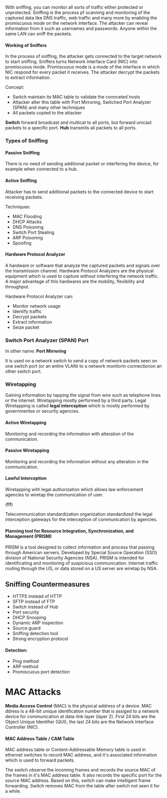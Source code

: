 With sniffing, you can monitor all sorts of traffic either protected or unprotected.
Sniffing is the process pf scanning and monitoring of the captured data like DNS traffic, web traffic and many more by enabling the promiscuous mode on the network interface.
The attacker can reveal information from it such as usernames and passwords.
Anyone within the same LAN can sniff the packets.

#### Working of Sniffers

In the process of sniffing, the attacker gets connected to the target network to start sniffing.
Sniffers turns Network Interface Card (NIC) into promiscuous mode.
Promiscuous mode is a mode of the interface in which NIC respond for every packet it receives.
The attacker decrypt the packets to extract information.

Concept:

- Switch maintain its MAC table to validate the connceted hosts
- Attacker alter this table with Port Mirroring, Switched Port Analyzer (SPAN) and many other techniques
- All packets copied to the attacker

**Switch** forward broadcast and multicat to all ports, but forward unicast packets to a specific port.
**Hub** transmits all packets to all ports.

### Types of Sniffing

#### Passive Sniffing

There is no need of sending additional packet or interfering the device, for example when connected to a hub.

#### Active Sniffing

Attacker has to send additional packets to the connected device to start receiving packets.

Techniques:

- MAC Flooding
- DHCP Attacks
- DNS Poisoning
- Switch Port Stealing
- ARP Poisoning
- Spoofing

#### Hardware Protocol Analyzer

A hardware or software that analyze the captured packets and signals over the transmission channel.
Hardware Protocol Analyzers are the physical equipment which is used to capture without interfering the network traffic.
A major advantage of this hardwares are the mobility, flexibility and throughput.

Hardware Protocol Analyzer can:

- Monitor network usage
- Identify traffic
- Decrypt packets
- Extract information
- Seize packet

### Switch Port Analyzer (SPAN) Port

In other name: **Port Mirroring**

It is used on a network switch to send a copy of network packets seen on one switch port (or an entire VLAN) to a network monitorin connectionon an other switch port.

### Wiretapping

Gaining information by tapping the signal from wire such as telephone lines or the internet.
Wiretapping mostly performed by a third party.
Legal Wiretapping is called **legal interception** which is mostly performed by governmentse or security agencies.

#### Active Wiretapping 

Monitoring and recording the information with alteration of the communication.

#### Passive Wiretapping

Monitoring and recording the information without any alteration in the communication.

#### Lawful Interception

Wiretapping with legal authorization which allows law enforcement agencies to wiretap the communication of user.



(**!!!**)

Telecommunication standardization organization standardized the legal interception gateways for the interception of communication by agencies.

#### Planning tool for Resource Integration, Synchronization, and Management (PRISM)

PRISM is a tool designed to collect information and process that passing through American servers.
Developed by Special Source Operation (SSO) division of National Security Agencies (NSA).
PRISM is intended for identificating and monitoring of suspicious communication.
Internet traffic routing through the US, or data stored on a US server are wiretap by NSA.

## Sniffing Countermeasures

- HTTPS instead of HTTP
- SFTP instead of FTP
- Switch instead of Hub
- Port security
- DHCP Snooping
- Dynamic ARP inspection
- Source guard
- Sniffing detection tool
- Strong encryption protocol

#### Detection:

- Ping method
- ARP method
- Promiscuous port detection

# MAC Attacks

**Media Access Control** (MAC) is the physical address of a device.
MAC ddress is a 48-bit unique identfication number that is assiged to a network device for communication at data-link layer (layer 2).
First 24 bits are the Object Unique Identifier (QUI), the last 24 bits are the Network Interface Controller (NIC).

#### MAC Address Table / CAM Table

MAC address table or Content-Addressable Memory table is used in ethernet switches to record MAC address, and it's associated information which is used to  forward packets.


The switch observe the incoming frames and records the source MAC of the frames in it's MAC address table. It also records the specific port for the source MAC address.
Based on this, switch can make intelligent frame forwarding.
Switch removes MAC from the table after switch not seen it for a while.
